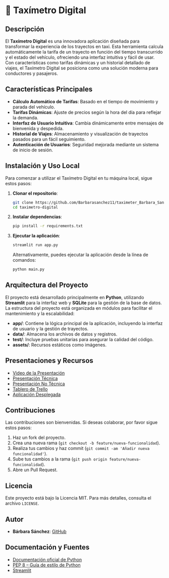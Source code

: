 # 🚕 Taxímetro Digital

## Descripción

El **Taxímetro Digital** es una innovadora aplicación diseñada para transformar la experiencia de los trayectos en taxi. Esta herramienta calcula automáticamente la tarifa de un trayecto en función del tiempo transcurrido y el estado del vehículo, ofreciendo una interfaz intuitiva y fácil de usar. Con características como tarifas dinámicas y un historial detallado de viajes, el Taxímetro Digital se posiciona como una solución moderna para conductores y pasajeros.

## Características Principales

- **Cálculo Automático de Tarifas**: Basado en el tiempo de movimiento y parada del vehículo.
- **Tarifas Dinámicas**: Ajuste de precios según la hora del día para reflejar la demanda.
- **Interfaz de Usuario Intuitiva**: Cambia dinámicamente entre mensajes de bienvenida y despedida.
- **Historial de Viajes**: Almacenamiento y visualización de trayectos pasados para un fácil seguimiento.
- **Autenticación de Usuarios**: Seguridad mejorada mediante un sistema de inicio de sesión.

## Instalación y Uso Local

Para comenzar a utilizar el Taxímetro Digital en tu máquina local, sigue estos pasos:

1. **Clonar el repositorio**:
   ```bash
   git clone https://github.com/Barbarasanchez11/taximeter_Barbara_Sanchez
   cd taximetro-digital
   ```

2. **Instalar dependencias**:
   ```bash
   pip install -r requirements.txt
   ```

3. **Ejecutar la aplicación**:
   ```bash
   streamlit run app.py
   ```
   
   Alternativamente, puedes ejecutar la aplicación desde la línea de comandos:
   ```bash
   python main.py
   ```

## Arquitectura del Proyecto

El proyecto está desarrollado principalmente en **Python**, utilizando **Streamlit** para la interfaz web y **SQLite** para la gestión de la base de datos. La estructura del proyecto está organizada en módulos para facilitar el mantenimiento y la escalabilidad:

- **app/**: Contiene la lógica principal de la aplicación, incluyendo la interfaz de usuario y la gestión de trayectos.
- **data/**: Almacena los archivos de datos y registros.
- **test/**: Incluye pruebas unitarias para asegurar la calidad del código.
- **assets/**: Recursos estáticos como imágenes.

## Presentaciones y Recursos

- [Video de la Presentación](https://drive.google.com/file/d/1PUEliao7GZgfDvu9xkDh_rseVvrtWO0e/view?usp=sharing)
- [Presentación Técnica](https://drive.google.com/file/d/1DBk5mtKim1hqhitJlRqkehqHjVwTSxUV/view?usp=sharing)
- [Presentación No Técnica](https://drive.google.com/file/d/1u8R5Ey7MErLo8Z9vR2ZeW2RuzOdO8G4m/view?usp=sharing)
- [Tablero de Trello](https://trello.com/b/ZAkd0zvG/taximetro)
- [Aplicación Desplegada](https://taximeterbarbarasanchez-9nwg8atis7aajwfbrghevy.streamlit.app/)

## Contribuciones

Las contribuciones son bienvenidas. Si deseas colaborar, por favor sigue estos pasos:

1. Haz un fork del proyecto.
2. Crea una nueva rama (`git checkout -b feature/nueva-funcionalidad`).
3. Realiza tus cambios y haz commit (`git commit -am 'Añadir nueva funcionalidad'`).
4. Sube tus cambios a la rama (`git push origin feature/nueva-funcionalidad`).
5. Abre un Pull Request.

## Licencia

Este proyecto está bajo la Licencia MIT. Para más detalles, consulta el archivo `LICENSE`.

## Autor

- **Bárbara Sánchez**: [GitHub](https://github.com/Barbarasanchez11)

## Documentación y Fuentes

- [Documentación oficial de Python](https://docs.python.org/3/)
- [PEP 8 – Guía de estilo de Python](https://peps.python.org/pep-0008/)
- [Streamlit](https://docs.streamlit.io/)



